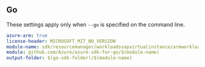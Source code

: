 ## Go

These settings apply only when `--go` is specified on the command line.

```yaml $(go) && $(track2)
azure-arm: true
license-header: MICROSOFT_MIT_NO_VERSION
module-name: sdk/resourcemanager/workloadssapvirtualinstance/armworkloadssapvirtualinstance
module: github.com/Azure/azure-sdk-for-go/$(module-name)
output-folder: $(go-sdk-folder)/$(module-name)
```

